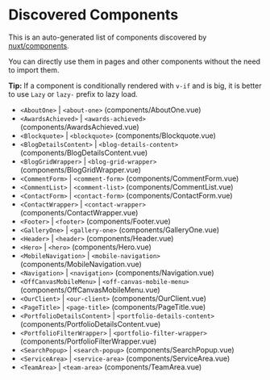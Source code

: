 # Discovered Components

This is an auto-generated list of components discovered by [nuxt/components](https://github.com/nuxt/components).

You can directly use them in pages and other components without the need to import them.

**Tip:** If a component is conditionally rendered with `v-if` and is big, it is better to use `Lazy` or `lazy-` prefix to lazy load.

- `<AboutOne>` | `<about-one>` (components/AboutOne.vue)
- `<AwardsAchieved>` | `<awards-achieved>` (components/AwardsAchieved.vue)
- `<Blockquote>` | `<blockquote>` (components/Blockquote.vue)
- `<BlogDetailsContent>` | `<blog-details-content>` (components/BlogDetailsContent.vue)
- `<BlogGridWrapper>` | `<blog-grid-wrapper>` (components/BlogGridWrapper.vue)
- `<CommentForm>` | `<comment-form>` (components/CommentForm.vue)
- `<CommentList>` | `<comment-list>` (components/CommentList.vue)
- `<ContactForm>` | `<contact-form>` (components/ContactForm.vue)
- `<ContactWrapper>` | `<contact-wrapper>` (components/ContactWrapper.vue)
- `<Footer>` | `<footer>` (components/Footer.vue)
- `<GalleryOne>` | `<gallery-one>` (components/GalleryOne.vue)
- `<Header>` | `<header>` (components/Header.vue)
- `<Hero>` | `<hero>` (components/Hero.vue)
- `<MobileNavigation>` | `<mobile-navigation>` (components/MobileNavigation.vue)
- `<Navigation>` | `<navigation>` (components/Navigation.vue)
- `<OffCanvasMobileMenu>` | `<off-canvas-mobile-menu>` (components/OffCanvasMobileMenu.vue)
- `<OurClient>` | `<our-client>` (components/OurClient.vue)
- `<PageTitle>` | `<page-title>` (components/PageTitle.vue)
- `<PortfolioDetailsContent>` | `<portfolio-details-content>` (components/PortfolioDetailsContent.vue)
- `<PortfolioFilterWrapper>` | `<portfolio-filter-wrapper>` (components/PortfolioFilterWrapper.vue)
- `<SearchPopup>` | `<search-popup>` (components/SearchPopup.vue)
- `<ServiceArea>` | `<service-area>` (components/ServiceArea.vue)
- `<TeamArea>` | `<team-area>` (components/TeamArea.vue)
